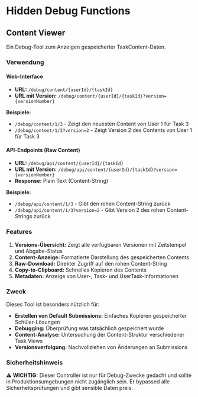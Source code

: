 
# Hidden Debug Functions

## Content Viewer

Ein Debug-Tool zum Anzeigen gespeicherter TaskContent-Daten.

### Verwendung

#### Web-Interface
- **URL:** `/debug/content/{userId}/{taskId}`
- **URL mit Version:** `/debug/content/{userId}/{taskId}?version={versionNumber}`

**Beispiele:**
- `/debug/content/1/3` - Zeigt den neuesten Content von User 1 für Task 3
- `/debug/content/1/3?version=2` - Zeigt Version 2 des Contents von User 1 für Task 3

#### API-Endpoints (Raw Content)
- **URL:** `/debug/api/content/{userId}/{taskId}`
- **URL mit Version:** `/debug/api/content/{userId}/{taskId}?version={versionNumber}`
- **Response:** Plain Text (Content-String)

**Beispiele:**
- `/debug/api/content/1/3` - Gibt den rohen Content-String zurück
- `/debug/api/content/1/3?version=2` - Gibt Version 2 des rohen Content-Strings zurück

### Features

1. **Versions-Übersicht:** Zeigt alle verfügbaren Versionen mit Zeitstempel und Abgabe-Status
2. **Content-Anzeige:** Formatierte Darstellung des gespeicherten Contents
3. **Raw-Download:** Direkter Zugriff auf den rohen Content-String
4. **Copy-to-Clipboard:** Schnelles Kopieren des Contents
5. **Metadaten:** Anzeige von User-, Task- und UserTask-Informationen

### Zweck

Dieses Tool ist besonders nützlich für:
- **Erstellen von Default Submissions:** Einfaches Kopieren gespeicherter Schüler-Lösungen
- **Debugging:** Überprüfung was tatsächlich gespeichert wurde
- **Content-Analyse:** Untersuchung der Content-Struktur verschiedener Task Views
- **Versionsverfolgung:** Nachvollziehen von Änderungen an Submissions

### Sicherheitshinweis

⚠️ **WICHTIG:** Dieser Controller ist nur für Debug-Zwecke gedacht und sollte in Produktionsumgebungen nicht zugänglich sein. Er bypassed alle Sicherheitsprüfungen und gibt sensible Daten preis.
